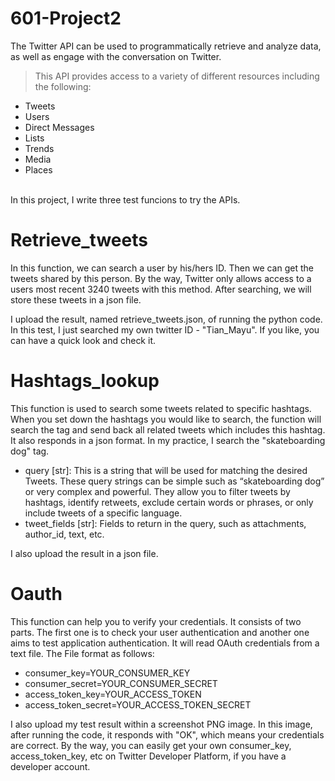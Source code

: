 # 601-Project2
The Twitter API can be used to programmatically retrieve and analyze data, as well as engage with the conversation on Twitter.
> This API provides access to a variety of different resources including the following:
- Tweets
- Users
- Direct Messages
- Lists
- Trends
- Media
- Places
</br>
In this project, I write three test funcions to try the APIs.

# Retrieve_tweets
In this function, we can search a user by his/hers ID. Then we can get the tweets shared by this person. By the way, Twitter only allows access to a users most recent 3240 tweets with this method. After searching, we will store these tweets in a json file.</br>

I upload the result, named retrieve_tweets.json, of running the python code. In this test, I just searched my own twitter ID - "Tian_Mayu". If you like, you can have a quick look and check it.  

# Hashtags_lookup
This function is used to search some tweets related to specific hashtags. When you set down the hashtags you would like to search, the function will search the tag and send back all related tweets which includes this hashtag. It also responds in a json format. In my practice, I search the "skateboarding dog" tag.
- query [str]: This is a string that will be used for matching the desired Tweets. These query strings can be simple such as “skateboarding dog” or very complex and powerful. They allow you to filter tweets by hashtags, identify retweets, exclude certain words or phrases, or only include tweets of a specific language. 
- tweet_fields [str]: Fields to return in the query, such as attachments, author_id, text, etc. </br>

I also upload the result in a json file.

# Oauth
This function can help you to verify your credentials. It consists of two parts. The first one is to check your user authentication and another one aims to test application authentication. 
It will read OAuth credentials from a text file. The File format as follows:
- consumer_key=YOUR_CONSUMER_KEY
- consumer_secret=YOUR_CONSUMER_SECRET
- access_token_key=YOUR_ACCESS_TOKEN
- access_token_secret=YOUR_ACCESS_TOKEN_SECRET</br>

I also upload my test result within a screenshot PNG image. In this image, after running the code, it responds with "OK", which means your credentials are correct. By the way, you can easily get your own consumer_key, access_token_key, etc on Twitter Developer Platform, if you have a developer account.

